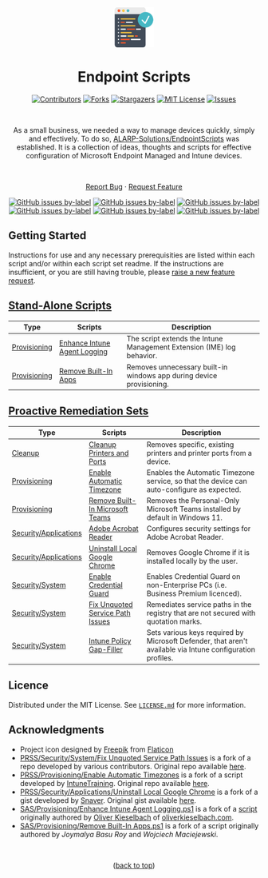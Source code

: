 <div align="center">  
  <a href="https://github.com/ALARP-Solutions/EndpointScripts">
    <img src="logo.png" alt="Logo" width="80" height="80">
  </a>

  <h1 id="top">Endpoint Scripts</h1>

  [![Contributors][contributors-shield]][contributors-url]
  [![Forks][forks-shield]][forks-url]
  [![Stargazers][stars-shield]][stars-url]
  [![MIT License][license-shield]][license-url]
  [![Issues][issues-shield]][issues-url]
  
  <br/>
  
  As a small business, we needed a way to manage devices quickly, simply and effectively. To do so, [ALARP-Solutions/EndpointScripts](https://github.com/ALARP-Solutions/EndpointScripts) was established. It is a collection of ideas, thoughts and scripts for effective configuration of Microsoft Endpoint Managed and Intune devices. 

  <br/>
  
  [Report Bug](https://github.com/ALARP-Solutions/EndpointScripts/issues/new?assignees=&labels=bug&template=bug_report.md&title=)
  ·
  [Request Feature](https://github.com/ALARP-Solutions/EndpointScripts/issues/new?assignees=&labels=enhancement&template=feature_request.md&title=)
  
  [![GitHub issues by-label](https://img.shields.io/github/issues/ALARP-Solutions/EndpointScripts/bug?color=red&label=Bugs&style=flat-square)](https://github.com/ALARP-Solutions/EndpointScripts/labels/bug)
  [![GitHub issues by-label](https://img.shields.io/github/issues/ALARP-Solutions/EndpointScripts/documentation?color=blue&label=Documentation&style=flat-square)](https://github.com/ALARP-Solutions/EndpointScripts/labels/documentation)
  [![GitHub issues by-label](https://img.shields.io/github/issues/ALARP-Solutions/EndpointScripts/enhancement?color=aqua&label=Enhancements&style=flat-square)](https://github.com/ALARP-Solutions/EndpointScripts/labels/enhancement)
  [![GitHub issues by-label](https://img.shields.io/github/issues/ALARP-Solutions/EndpointScripts/good%2520first%2520issue?color=purple&label=Good%20First%20Issue&style=flat-square)](https://github.com/ALARP-Solutions/EndpointScripts/labels/good%20first%20issue)
  [![GitHub issues by-label](https://img.shields.io/github/issues/ALARP-Solutions/EndpointScripts/Help%20Wanted?color=forestgreen&label=Help%20Wanted&style=flat-square)](https://github.com/ALARP-Solutions/EndpointScripts/labels/help%20wanted)
  [![GitHub issues by-label](https://img.shields.io/github/issues/ALARP-Solutions/EndpointScripts/security?color=black&label=Security&style=flat-square)](https://github.com/ALARP-Solutions/EndpointScripts/labels/security)
  
</div>

## Getting Started
Instructions for use and any necessary prerequisities are listed within each script and/or within each script set readme. If the instructions are insufficient, or you are still having trouble, please [raise a new feature request](https://github.com/ALARP-Solutions/EndpointScripts/issues/new?assignees=&labels=documentation&template=feature_request.md&title=).

## [Stand-Alone Scripts](https://github.com/ALARP-Solutions/EndpointScripts/tree/main/Stand-Alone%20Scripts)
| Type | Scripts | Description |
| --- | --- | --- |
| [Provisioning](https://github.com/ALARP-Solutions/EndpointScripts/tree/main/Stand-Alone%20Scripts/Provisioning) | [Enhance Intune Agent Logging](https://github.com/ALARP-Solutions/EndpointScripts/tree/main/Stand-Alone%20Scripts/Provisioning/Enhance%20Intune%20Agent%20Logging.ps1) | The script extends the Intune Management Extension (IME) log behavior. |
| [Provisioning](https://github.com/ALARP-Solutions/EndpointScripts/tree/main/Stand-Alone%20Scripts/Provisioning) | [Remove Built-In Apps] | Removes unnecessary built-in windows app during device provisioning. |

[Remove Built-In Apps]: https://github.com/ALARP-Solutions/EndpointScripts/tree/main/Stand-Alone%20Scripts/Provisioning/Remove%20Built-In%20Apps.ps1

## [Proactive Remediation Sets](https://github.com/ALARP-Solutions/EndpointScripts/tree/main/Proactive%20Remediation%20Script%20Sets)
| Type | Scripts | Description |
| --- | --- | --- |
| [Cleanup] | [Cleanup Printers and Ports] | Removes specific, existing printers and printer ports from a device. |
| [Provisioning] | [Enable Automatic Timezone] | Enables the Automatic Timezone service, so that the device can auto-configure as expected. |
| [Provisioning] | [Remove Built-In Microsoft Teams]| Removes the Personal-Only Microsoft Teams installed by default in Windows 11. |
| [Security/Applications] | [Adobe Acrobat Reader] | Configures security settings for Adobe Acrobat Reader. |
| [Security/Applications] | [Uninstall Local Google Chrome] | Removes Google Chrome if it is installed locally by the user. |
| [Security/System] | [Enable Credential Guard] | Enables Credential Guard on non-Enterprise PCs (i.e. Business Premium licenced). |
| [Security/System] | [Fix Unquoted Service Path Issues] | Remediates service paths in the registry that are not secured with quotation marks. |
| [Security/System] | [Intune Policy Gap-Filler] | Sets various keys required by Microsoft Defender, that aren't available via Intune configuration profiles. |

[Cleanup]: https://github.com/ALARP-Solutions/EndpointScripts/tree/main/Proactive%20Remediation%20Script%20Sets/Cleanup
[Provisioning]: https://github.com/ALARP-Solutions/EndpointScripts/tree/main/Proactive%20Remediation%20Script%20Sets/Provisioning
[Security/Applications]: https://github.com/ALARP-Solutions/EndpointScripts/tree/main/Proactive%20Remediation%20Script%20Sets/Security/Applications
[Security/System]: https://github.com/ALARP-Solutions/EndpointScripts/tree/main/Proactive%20Remediation%20Script%20Sets/Security/System

[Enable Automatic Timezone]: https://github.com/ALARP-Solutions/EndpointScripts/tree/main/Proactive%20Remediation%20Script%20Sets/Provisioning/Enable%20Automatic%20Timezones
[Remove Built-In Microsoft Teams]: https://github.com/ALARP-Solutions/EndpointScripts/tree/main/Proactive%20Remediation%20Script%20Sets/Provisioning/Remove%20Built-In%20Microsoft%20Teams
[Cleanup Printers and Ports]: https://github.com/ALARP-Solutions/EndpointScripts/tree/main/Proactive%20Remediation%20Script%20Sets/Cleanup/Cleanup%20Printers%20and%20Ports
[Adobe Acrobat Reader]: https://github.com/ALARP-Solutions/EndpointScripts/tree/main/Proactive%20Remediation%20Script%20Sets/Security/Applications/Adobe%20Acrobat%20Reader
[Uninstall Local Google Chrome]: https://github.com/ALARP-Solutions/EndpointScripts/tree/main/Proactive%20Remediation%20Script%20Sets/Security/Applications/Uninstall%20Local%20Google%20Chrome
[Fix Unquoted Service Path Issues]: https://github.com/ALARP-Solutions/EndpointScripts/tree/main/Proactive%20Remediation%20Script%20Sets/Security/System/Fix%20Unquoted%20Service%20Path%20Issues
[Enable Credential Guard]:https://github.com/ALARP-Solutions/EndpointScripts/tree/main/Proactive%20Remediation%20Script%20Sets/Security/System/Enable%20Credential%20Guard
[Intune Policy Gap-Filler]:https://github.com/ALARP-Solutions/EndpointScripts/tree/main/Proactive%20Remediation%20Script%20Sets/Security/System/Intune%20Policy%20Gap-Filler

## Licence
Distributed under the MIT License. See [`LICENSE.md`](https://github.com/ALARP-Solutions/EndpointScripts/blob/main/LICENSE.md) for more information.

## Acknowledgments
- Project icon designed by [Freepik](https://www.flaticon.com/authors/freepik) from [Flaticon](https://www.flaticon.com/free-icons/programming)
- [PRSS/Security/System/Fix Unquoted Service Path Issues](https://github.com/ALARP-Solutions/EndpointScripts/tree/main/Proactive%20Remediation%20Script%20Sets/Security/System/Fix%20Unquoted%20Service%20Path%20Issues) is a fork of a repo developed by various contributors. Original repo available [here](https://github.com/VectorBCO/windows-path-enumerate).
- [PRSS/Provisioning/Enable Automatic Timezones](https://github.com/ALARP-Solutions/EndpointScripts/tree/main/Proactive%20Remediation%20Script%20Sets/Provisioning/Enable%20Automatic%20Timezones) is a fork of a script developed by [IntuneTraining](https://github.com/IntuneTraining). Original repo available [here](https://github.com/IntuneTraining/TimezoneTurnOn).
- [PRSS/Security/Applications/Uninstall Local Google Chrome](https://github.com/ALARP-Solutions/EndpointScripts/tree/main/Proactive%20Remediation%20Script%20Sets/Security/Applications/Uninstall%20Local%20Google%20Chrome) is a fork of a gist developed by [Snaver](https://gist.github.com/Snaver). Original gist available [here](https://gist.github.com/Snaver/39bdd480ee83a6d6fff71c7120136728).
- [SAS/Provisioning/Enhance Intune Agent Logging.ps1](https://github.com/ALARP-Solutions/EndpointScripts/blob/main/Stand-Alone%20Scripts/Provisioning/Enhance%20Intune%20Agent%20Logging.ps1) is a fork of a [script](https://github.com/okieselbach/Intune/blob/master/EnhanceIntuneAgentLogging.ps1) originally authored by [Oliver Kieselbach](https://github.com/okieselbach) of [oliverkieselbach.com](oliverkieselbach.com).
- [SAS/Provisioning/Remove Built-In Apps.ps1](https://github.com/ALARP-Solutions/EndpointScripts/blob/main/Stand-Alone%20Scripts/Provisioning/Remove%20Built-In%20Apps.ps1) is a fork of a script originally authored by _Joymalya Basu Roy_ and _Wojciech Maciejewski_.

</br>

<p align="center">(<a href="#top">back to top</a>)</p>

[warning-shield]: https://img.shields.io/badge/-%E2%9A%A0%EF%B8%8F%20Many%20of%20these%20are%20likely%20still%20in%20development.%20Use%20them%20at%20your%20own%20peril%2C%20and%20test%20before%20you%20deploy!%20%E2%9A%A0%EF%B8%8F-red
[contributors-shield]: https://img.shields.io/github/contributors/ALARP-Solutions/EndpointScripts.svg?style=for-the-badge
[contributors-url]: https://github.com/ALARP-Solutions/EndpointScripts/graphs/contributors
[forks-shield]: https://img.shields.io/github/forks/ALARP-Solutions/EndpointScripts.svg?style=for-the-badge
[forks-url]: https://github.com/ALARP-Solutions/EndpointScripts/network/members
[stars-shield]: https://img.shields.io/github/stars/ALARP-Solutions/EndpointScripts.svg?style=for-the-badge
[stars-url]: https://github.com/ALARP-Solutions/EndpointScripts/stargazers
[issues-shield]: https://img.shields.io/github/issues/ALARP-Solutions/EndpointScripts.svg?style=for-the-badge
[issues-url]: https://github.com/ALARP-Solutions/EndpointScripts/issues
[license-shield]: https://img.shields.io/github/license/alarp-solutions/EndpointScripts?style=for-the-badge
[license-url]: https://github.com/ALARP-Solutions/EndpointScripts/blob/master/LICENSE.md
[size-shield]: https://img.shields.io/github/repo-size/alarp-solutions/EndpointScripts
